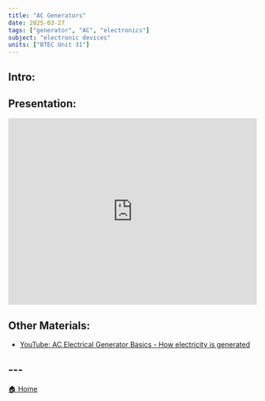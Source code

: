 ```yaml
---
title: "AC Generators"
date: 2025-03-27
tags: ["generator", "AC", "electronics"]
subject: "electronic devices"
units: ["BTEC Unit 31"]
---
```


## Intro:

## Presentation:

<div style="position: relative; width: 100%; height: 0; padding-top: 75%;">
    <iframe src="https://EngineeringShare.github.io/engineering-hub/presentations/AC Generation.pdf" 
        style="position: absolute; top: 0; left: 0; width: 100%; height: 100%; border: none;">
    </iframe>
</div>

## Other Materials:
* [YouTube: AC Electrical Generator Basics - How electricity is generated](https://www.youtube.com/watch?v=WhATjUHgzxQ)

## ---

<a href="https://engineeringshare.github.io/engineering-hub">🏠 Home</a>
